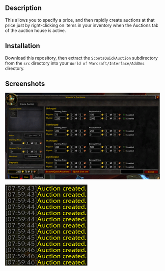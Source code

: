 ## Description ##

This allows you to specify a price, and then rapidly create auctions at that price just by right-clicking on items in your inventory when the Auctions tab of the auction house is active.

## Installation ##

Download this repository, then extract the `ScootsQuickAuction` subdirectory from the `src` directory into your `World of Warcraft/Interface/AddOns` directory.

## Screenshots ##

![Screenshot of the interface](./img/interface-new-mythic.png)

![Screenshot of rapidly created auctions](./img/auction-created.png)